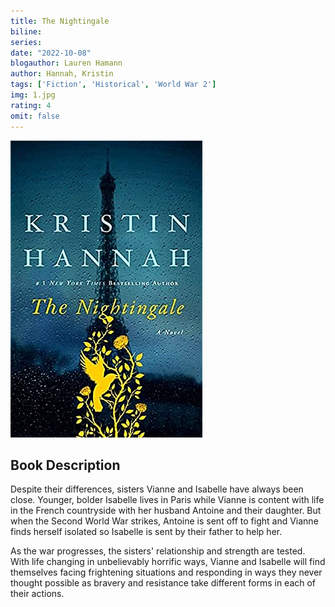 ```yaml
---
title: The Nightingale
biline:
series: 
date: "2022-10-08"
blogauthor: Lauren Hamann
author: Hannah, Kristin
tags: ['Fiction', 'Historical', 'World War 2']
img: 1.jpg
rating: 4
omit: false
---
```


![Book Cover](1.jpg)

## Book Description

Despite their differences, sisters Vianne and Isabelle have always been close. Younger, bolder Isabelle lives in Paris while Vianne is content with life in the French countryside with her husband Antoine and their daughter. But when the Second World War strikes, Antoine is sent off to fight and Vianne finds herself isolated so Isabelle is sent by their father to help her.

As the war progresses, the sisters' relationship and strength are tested. With life changing in unbelievably horrific ways, Vianne and Isabelle will find themselves facing frightening situations and responding in ways they never thought possible as bravery and resistance take different forms in each of their actions.